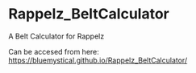# Rappelz_BeltCalculator
A Belt Calculator for Rappelz

Can be accesed from here:  https://bluemystical.github.io/Rappelz_BeltCalculator/
